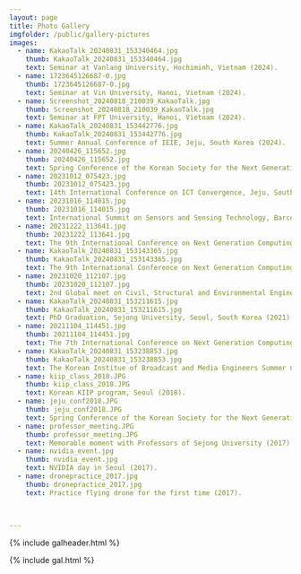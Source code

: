 ```yaml
---
layout: page
title: Photo Gallery
imgfolder: /public/gallery-pictures
images:
  - name: KakaoTalk_20240831_153340464.jpg
    thumb: KakaoTalk_20240831_153340464.jpg
    text: Seminar at Vanlang University, Hochiminh, Vietnam (2024).
  - name: 1723645126687-0.jpg
    thumb: 1723645126687-0.jpg
    text: Seminar at Vin University, Hanoi, Vietnam (2024).
  - name: Screenshot_20240818_210039_KakaoTalk.jpg
    thumb: Screenshot_20240818_210039_KakaoTalk.jpg
    text: Seminar at FPT University, Hanoi, Vietnam (2024).
  - name: KakaoTalk_20240831_153442776.jpg
    thumb: KakaoTalk_20240831_153442776.jpg
    text: Summer Annual Conference of IEIE, Jeju, South Korea (2024).
  - name: 20240426_115652.jpg
    thumb: 20240426_115652.jpg
    text: Spring Conference of the Korean Society for the Next Generation Computing, Chungju, South Korea (2024).
  - name: 20231012_075423.jpg
    thumb: 20231012_075423.jpg
    text: 14th International Conference on ICT Convergence, Jeju, South Korea (2023).
  - name: 20231016_114015.jpg
    thumb: 20231016_114015.jpg
    text: International Summit on Sensors and Sensing Technology, Barcelona, Spain (2023).
  - name: 20231222_113641.jpg
    thumb: 20231222_113641.jpg
    text: The 9th International Conference on Next Generation Computing, Danang, Vietnam (2023).
  - name: KakaoTalk_20240831_153143365.jpg
    thumb: KakaoTalk_20240831_153143365.jpg
    text: The 9th International Conference on Next Generation Computing, Danang, Vietnam (2023).
  - name: 20231020_112107.jpg
    thumb: 20231020_112107.jpg
    text: 2nd Global meet on Civil, Structural and Environmental Engineering, Barcelona, Spain (2023).
  - name: KakaoTalk_20240831_153211615.jpg
    thumb: KakaoTalk_20240831_153211615.jpg
    text: PhD Graduation, Sejong University, Seoul, South Korea (2021).
  - name: 20211104_114451.jpg
    thumb: 20211104_114451.jpg
    text: The 7th International Conference on Next Generation Computing, Jeju, South Korea (2021).
  - name: KakaoTalk_20240831_153238853.jpg
    thumb: KakaoTalk_20240831_153238853.jpg
    text: The Korean Institue of Broadcast and Media Engineers Summer Conference (2023).
  - name: kiip_class_2018.JPG
    thumb: kiip_class_2018.JPG
    text: Korean KIIP program, Seoul (2018).
  - name: jeju_conf2018.JPG
    thumb: jeju_conf2018.JPG
    text: Spring Conference of the Korean Society for the Next Generation Computing, Jeju, South Korea (2018).
  - name: professor_meeting.JPG
    thumb: professor_meeting.JPG
    text: Memorable moment with Professors of Sejong University (2017).
  - name: nvidia_event.jpg
    thumb: nvidia_event.jpg
    text: NVIDIA day in Seoul (2017).
  - name: dronepractice_2017.jpg
    thumb: dronepractice_2017.jpg
    text: Practice flying drone for the first time (2017).
  

 
---
```





{% include galheader.html %} 

{% include gal.html %}

 
